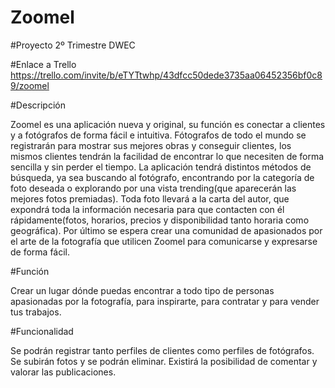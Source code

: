 # Zoomel
#Proyecto 2º Trimestre DWEC

#Enlace a Trello
https://trello.com/invite/b/eTYTtwhp/43dfcc50dede3735aa06452356bf0c89/zoomel

#Descripción

Zoomel es una aplicación nueva y original, su función es conectar a clientes y a fotógrafos de forma fácil e intuitiva.
Fótografos de todo el mundo se registrarán para mostrar sus mejores obras y conseguir clientes, los mismos clientes tendrán la facilidad de encontrar lo que necesiten de forma sencilla y sin perder el tiempo.
La aplicación tendrá distintos métodos de búsqueda, ya sea buscando al fotógrafo, encontrando por la categoría de foto deseada o explorando por una vista trending(que aparecerán las mejores fotos premiadas).
Toda foto llevará a la carta del autor, que expondrá toda la información necesaria para que contacten con él rápidamente(fotos, horarios, precios y disponibilidad tanto horaria como geográfica).
Por último se espera crear una comunidad de apasionados por el arte de la fotografía que utilicen Zoomel para comunicarse y expresarse de forma fácil.

#Función

Crear un lugar dónde puedas encontrar a todo tipo de personas apasionadas por la fotografía, para inspirarte, para contratar y para vender tus trabajos.

#Funcionalidad

Se podrán registrar tanto perfiles de clientes como perfiles de fotógrafos.
Se subirán fotos y se podrán eliminar.
Existirá la posibilidad de comentar y valorar las publicaciones.
